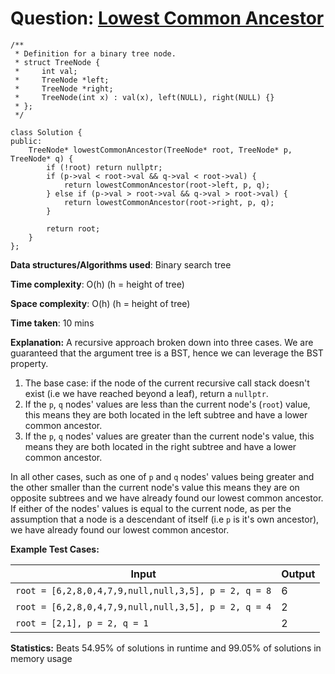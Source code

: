 <h1>Question: <a href="https://leetcode.com/problems/lowest-common-ancestor-of-a-binary-search-tree/description/">Lowest Common Ancestor</a></h1>

```
/**
 * Definition for a binary tree node.
 * struct TreeNode {
 *     int val;
 *     TreeNode *left;
 *     TreeNode *right;
 *     TreeNode(int x) : val(x), left(NULL), right(NULL) {}
 * };
 */

class Solution {
public:
    TreeNode* lowestCommonAncestor(TreeNode* root, TreeNode* p, TreeNode* q) {
        if (!root) return nullptr;
        if (p->val < root->val && q->val < root->val) {
            return lowestCommonAncestor(root->left, p, q);
        } else if (p->val > root->val && q->val > root->val) {
            return lowestCommonAncestor(root->right, p, q);
        }

        return root;
    }
};
```

**Data structures/Algorithms used**: Binary search tree

**Time complexity**: O(h) (h = height of tree)

**Space complexity**: O(h) (h = height of tree)

**Time taken**: 10 mins

**Explanation:**
A recursive approach broken down into three cases. We are guaranteed that the argument tree is a BST, hence we can leverage the BST property.

1) The base case: if the node of the current recursive call stack doesn't exist (i.e we have reached beyond a leaf), return a `nullptr`.
2) If the `p`, `q` nodes' values are less than the current node's (`root`) value, this means they are both located in the left subtree and have a lower common ancestor.
3) If the `p`, `q` nodes' values are greater than the current node's value, this means they are both located in the right subtree and have a lower common ancestor.

In all other cases, such as one of `p` and `q` nodes' values being greater and the other smaller than the current node's value this means they are on opposite subtrees and we have already found our lowest common ancestor. If either of the nodes' values is equal to the current node, as per the assumption that a node is a descendant of itself (i.e `p` is it's own ancestor), we have already found our lowest common ancestor.

**Example Test Cases:**


| Input  | Output |
| ------------- | ------------- |
| <code>root = [6,2,8,0,4,7,9,null,null,3,5], p = 2, q = 8</code>  | 6 |
| <code>root = [6,2,8,0,4,7,9,null,null,3,5], p = 2, q = 4</code>  | 2 |
| <code>root = [2,1], p = 2, q = 1</code>  | 2 |



**Statistics:** Beats 54.95% of solutions in runtime and 99.05% of solutions in memory usage


